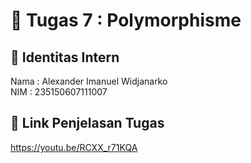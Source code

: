 # 📁 Tugas 7 : Polymorphisme

## 👤 Identitas Intern
Nama : Alexander Imanuel Widjanarko        
NIM  : 235150607111007

## 🔗 Link Penjelasan Tugas
https://youtu.be/RCXX_r71KQA
